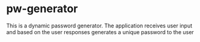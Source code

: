 # pw-generator

This is a dynamic password generator.
The application receives user input and based on the user responses generates a unique password to the user
